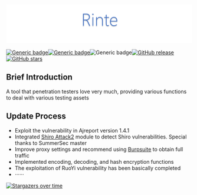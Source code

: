 ![R](./Rinte.png#pic_center)



[![Generic badge](https://img.shields.io/badge/Java-1.8-<COLOR>.svg)](https://shields.io/)[![Generic badge](https://img.shields.io/badge/Shiro-All-<COLOR>.svg)](https://shields.io/)![Generic badge](https://img.shields.io/badge/JavaFx-All-<COLOR>.svg)[![GitHub release](https://img.shields.io/github/release/Naereen/StrapDown.js.svg)](https://GitHub.com/Naereen/StrapDown.js/releases/)[![GitHub stars](https://img.shields.io/github/stars/Naereen/StrapDown.js.svg?style=social&label=Star&maxAge=000000)](https://GitHub.com/Naereen/StrapDown.js/stargazers/)


## Brief Introduction

A tool that penetration testers love very much, providing various functions to deal with various testing assets

## Update Process

- Exploit the vulnerability in Ajreport version 1.4.1
- Integrated [Shiro Attack2](https://github.com/SummerSec/ShiroAttack2) module to detect Shiro vulnerabilities. Special thanks to SummerSec master
- Improve proxy settings and recommend using [Burpsuite](https://portswigger.net/burp) to obtain full traffic
- Implemented encoding, decoding, and hash encryption functions
- The exploitation of RuoYi vulnerability has been basically completed
- ······

[![Stargazers over time](https://starchart.cc/Naereen/badges.svg)](https://starchart.cc/Naereen/badges)
